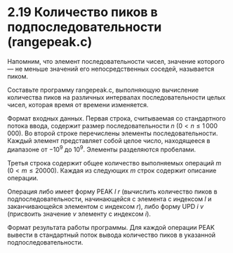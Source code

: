 # 2.19 Количество пиков в подпоследовательности (rangepeak.c)
Напомним, что элемент последовательности чисел, значение которого — не меньше значений его непосредственных соседей, называется пиком.

Составьте программу rangepeak.c, выполняющую вычисление количества пиков на различных интервалах последовательности целых чисел, которая время от времени изменяется.

Формат входных данных. Первая строка, считываемая со стандартного потока ввода, содержит размер последовательности $n$ $(0 < n \le 1\,000\,000)$. Во второй строке перечислены элементы последовательности. Каждый элемент представляет собой целое число, находящееся в диапазоне от $-10^9$ до $10^9$. Элементы разделяются пробелами.

Третья строка содержит общее количество выполняемых операций $m$ $(0 < m \le 20000)$. Каждая из следующих $m$ строк содержит описание операции.

Операция либо имеет форму PEAK $l$ $r$ (вычислить количество пиков в подпоследовательности, начинающейся с элемента с индексом $l$ и заканчивающейся элементом с индексом $r$), либо форму UPD $i$ $v$ (присвоить значение $v$ элементу с индексом $i$).

Формат результата работы программы. Для каждой операции PEAK вывести в стандартный поток вывода количество пиков в указанной подпоследовательности.
